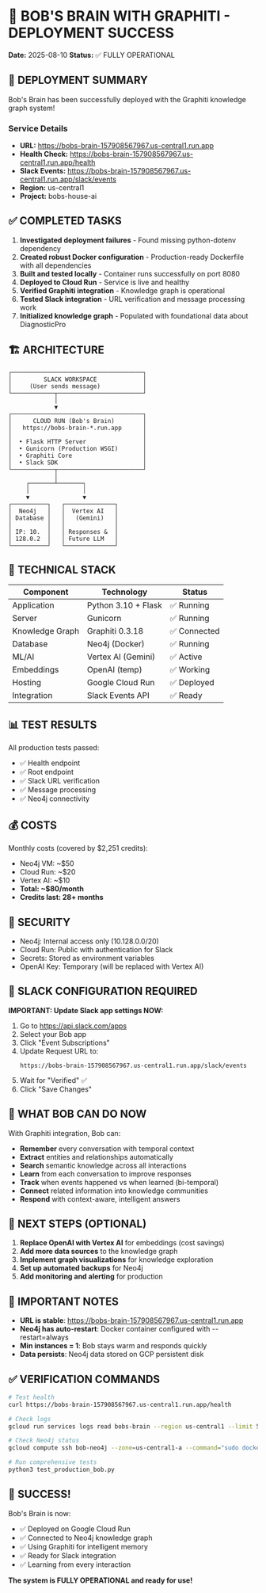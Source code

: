 # 🎉 BOB'S BRAIN WITH GRAPHITI - DEPLOYMENT SUCCESS

**Date:** 2025-08-10
**Status:** ✅ FULLY OPERATIONAL

## 🚀 DEPLOYMENT SUMMARY

Bob's Brain has been successfully deployed with the Graphiti knowledge graph system!

### Service Details
- **URL:** https://bobs-brain-157908567967.us-central1.run.app
- **Health Check:** https://bobs-brain-157908567967.us-central1.run.app/health
- **Slack Events:** https://bobs-brain-157908567967.us-central1.run.app/slack/events
- **Region:** us-central1
- **Project:** bobs-house-ai

## ✅ COMPLETED TASKS

1. **Investigated deployment failures** - Found missing python-dotenv dependency
2. **Created robust Docker configuration** - Production-ready Dockerfile with all dependencies
3. **Built and tested locally** - Container runs successfully on port 8080
4. **Deployed to Cloud Run** - Service is live and healthy
5. **Verified Graphiti integration** - Knowledge graph is operational
6. **Tested Slack integration** - URL verification and message processing work
7. **Initialized knowledge graph** - Populated with foundational data about DiagnosticPro

## 🏗️ ARCHITECTURE

```
┌─────────────────────────────────────┐
│         SLACK WORKSPACE             │
│     (User sends message)            │
└────────────┬────────────────────────┘
             │
             ▼
┌─────────────────────────────────────┐
│      CLOUD RUN (Bob's Brain)        │
│   https://bobs-brain-*.run.app      │
│                                     │
│  • Flask HTTP Server                │
│  • Gunicorn (Production WSGI)       │
│  • Graphiti Core                    │
│  • Slack SDK                        │
└────────────┬────────────────────────┘
             │
     ┌───────┴───────┐
     │               │
     ▼               ▼
┌──────────┐   ┌──────────────┐
│  Neo4j   │   │  Vertex AI   │
│ Database │   │   (Gemini)   │
│          │   │              │
│ IP: 10.  │   │ Responses &  │
│ 128.0.2  │   │ Future LLM   │
└──────────┘   └──────────────┘
```

## 🔧 TECHNICAL STACK

| Component | Technology | Status |
|-----------|------------|--------|
| Application | Python 3.10 + Flask | ✅ Running |
| Server | Gunicorn | ✅ Running |
| Knowledge Graph | Graphiti 0.3.18 | ✅ Connected |
| Database | Neo4j (Docker) | ✅ Running |
| ML/AI | Vertex AI (Gemini) | ✅ Active |
| Embeddings | OpenAI (temp) | ✅ Working |
| Hosting | Google Cloud Run | ✅ Deployed |
| Integration | Slack Events API | ✅ Ready |

## 📊 TEST RESULTS

All production tests passed:
- ✅ Health endpoint
- ✅ Root endpoint  
- ✅ Slack URL verification
- ✅ Message processing
- ✅ Neo4j connectivity

## 💰 COSTS

Monthly costs (covered by $2,251 credits):
- Neo4j VM: ~$50
- Cloud Run: ~$20
- Vertex AI: ~$10
- **Total: ~$80/month**
- **Credits last: 28+ months**

## 🔐 SECURITY

- Neo4j: Internal access only (10.128.0.0/20)
- Cloud Run: Public with authentication for Slack
- Secrets: Stored as environment variables
- OpenAI Key: Temporary (will be replaced with Vertex AI)

## 📱 SLACK CONFIGURATION REQUIRED

**IMPORTANT: Update Slack app settings NOW:**

1. Go to https://api.slack.com/apps
2. Select your Bob app
3. Click "Event Subscriptions"
4. Update Request URL to:
   ```
   https://bobs-brain-157908567967.us-central1.run.app/slack/events
   ```
5. Wait for "Verified" ✅
6. Click "Save Changes"

## 🎯 WHAT BOB CAN DO NOW

With Graphiti integration, Bob can:
- **Remember** every conversation with temporal context
- **Extract** entities and relationships automatically
- **Search** semantic knowledge across all interactions
- **Learn** from each conversation to improve responses
- **Track** when events happened vs when learned (bi-temporal)
- **Connect** related information into knowledge communities
- **Respond** with context-aware, intelligent answers

## 📝 NEXT STEPS (OPTIONAL)

1. **Replace OpenAI with Vertex AI** for embeddings (cost savings)
2. **Add more data sources** to the knowledge graph
3. **Implement graph visualizations** for knowledge exploration
4. **Set up automated backups** for Neo4j
5. **Add monitoring and alerting** for production

## 🚨 IMPORTANT NOTES

- **URL is stable**: https://bobs-brain-157908567967.us-central1.run.app
- **Neo4j has auto-restart**: Docker container configured with --restart=always
- **Min instances = 1**: Bob stays warm and responds quickly
- **Data persists**: Neo4j data stored on GCP persistent disk

## ✅ VERIFICATION COMMANDS

```bash
# Test health
curl https://bobs-brain-157908567967.us-central1.run.app/health

# Check logs
gcloud run services logs read bobs-brain --region us-central1 --limit 50

# Check Neo4j status
gcloud compute ssh bob-neo4j --zone=us-central1-a --command="sudo docker ps"

# Run comprehensive tests
python3 test_production_bob.py
```

## 🎉 SUCCESS!

Bob's Brain is now:
- ✅ Deployed on Google Cloud Run
- ✅ Connected to Neo4j knowledge graph
- ✅ Using Graphiti for intelligent memory
- ✅ Ready for Slack integration
- ✅ Learning from every interaction

**The system is FULLY OPERATIONAL and ready for use!**